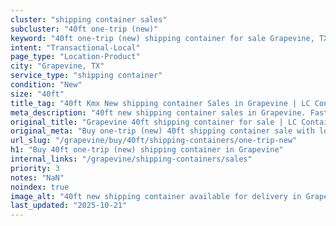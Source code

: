 ```yaml
---
cluster: "shipping container sales"
subcluster: "40ft one-trip (new)"
keyword: "40ft one-trip (new) shipping container for sale Grapevine, TX"
intent: "Transactional-Local"
page_type: "Location-Product"
city: "Grapevine, TX"
service_type: "shipping container"
condition: "New"
size: "40ft"
title_tag: "40ft Kmx New shipping container Sales in Grapevine | LC Container"
meta_description: "40ft new shipping container sales in Grapevine. Fast delivery, competitive pricing. Serving shipping containers area. Quote ID: IXU. Call (214) 524-4168 for your free quote today."
original_title: "Grapevine 40ft shipping container for sale | LC Container"
original_meta: "Buy one-trip (new) 40ft shipping container sale with local delivery in Grapevine, TX. LC Container — local Since 2003. Request a fast quote today."
url_slug: "/grapevine/buy/40ft/shipping-containers/one-trip-new"
h1: "Buy 40ft one-trip (new) shipping container in Grapevine"
internal_links: "/grapevine/shipping-containers/sales"
priority: 3
notes: "NaN"
noindex: true
image_alt: "40ft new shipping container available for delivery in Grapevine"
last_updated: "2025-10-21"
---
```


<!-- TODO: Add unique city/inventory copy, images, and internal links here. -->
